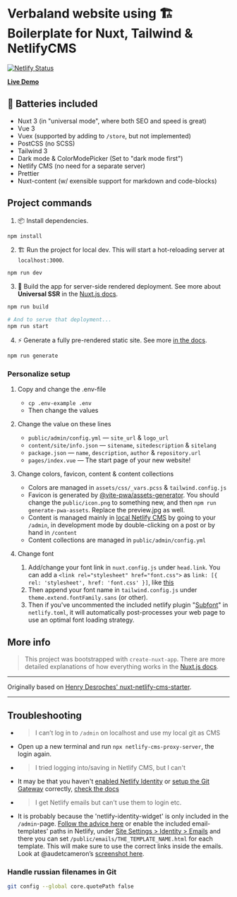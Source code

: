 # Verbaland website using 🏗️ Boilerplate for Nuxt, Tailwind & NetlifyCMS

[![Netlify Status](https://api.netlify.com/api/v1/badges/2eba83e0-bb36-43bd-9bf5-1bb1695ec001/deploy-status)](https://dazzling-souffle-70a3d7.netlify.app/)

**[Live Demo](https://dazzling-souffle-70a3d7.netlify.app/)**

## 🔋 Batteries included

- Nuxt 3 (in "universal mode", where both SEO and speed is great)
- Vue 3
- Vuex (supported by adding to `/store`, but not implemented)
- PostCSS (no SCSS)
- Tailwind 3
- Dark mode & ColorModePicker (Set to "dark mode first")
- Netlify CMS (no need for a separate server)
- Prettier
- Nuxt-content (w/ exensible support for markdown and code-blocks)

## Project commands

1. 📦 Install dependencies.

```bash
npm install
```

2. 🏗 Run the project for local dev. This will start a hot-reloading server at `localhost:3000`.

```bash
npm run dev
```

3. 🌌 Build the app for server-side rendered deployment. See more about **Universal SSR** in the [Nuxt.js docs](https://nuxtjs.org/guide#server-rendered-universal-ssr-).

```bash
npm run build

# And to serve that deployment...
npm run start
```

4. ⚡️ Generate a fully pre-rendered static site. See more [in the docs](https://nuxtjs.org/guide#static-generated-pre-rendering-).

```bash
npm run generate
```

### Personalize setup

1. Copy and change the .env-file

   - `cp .env-example .env`
   - Then change the values

2. Change the value on these lines

   - `public/admin/config.yml` — `site_url` & `logo_url`
   - `content/site/info.json` — `sitename`, `sitedescription` & `sitelang`
   - `package.json` — `name`, `description`, `author` & `repository.url`
   - `pages/index.vue` — The start page of your new website!

3. Change colors, favicon, content & content collections

   - Colors are managed in `assets/css/_vars.pcss` & `tailwind.config.js`
   - Favicon is generated by [@vite-pwa/assets-generator](https://vite-pwa-org.netlify.app/assets-generator/). You should change the `public/icon.png` to something new, and then `npm run generate-pwa-assets`. Replace the preview.jpg as well.
   - Content is managed mainly in [local Netlify CMS](http://localhost:3000/admin) by going to your `/admin`, in development mode by double-clicking on a post or by hand in `/content`
   - Content collections are managed in `public/admin/config.yml`

4. Change font

   1. Add/change your font link in `nuxt.config.js` under `head.link`. You can add a `<link rel="stylesheet" href="font.css">` as `link: [{ rel: 'stylesheet', href: 'font.css' }]`, like [this](https://vue-meta.nuxtjs.org/api/#link)
   2. Then append your font name in `tailwind.config.js` under `theme.extend.fontFamily.sans` (or other).
   3. Then if you've uncommented the included netlify plugin "[Subfont](https://github.com/Munter/netlify-plugin-subfont#readme)" in `netlify.toml`, it will automatically post-processes your web page to use an optimal font loading strategy.

## More info

> This project was bootstrapped with `create-nuxt-app`. There are more detailed explanations of how everything works in the [Nuxt.js docs](https://nuxtjs.org).

---

Originally based on [Henry Desroches' nuxt-netlify-cms-starter](https://github.com/xdesro/nuxt-netlify-cms-starter).

---

## Troubleshooting

- > I can’t log in to `/admin` on localhost and use my local git as CMS
- Open up a new terminal and run `npx netlify-cms-proxy-server`, the login again.

- > I tried logging into/saving in Netlify CMS, but I can't
- It may be that you haven't [enabled Netlify Identity](https://app.netlify.com/sites/YOUR_NETLIFY_SITE_SLUG/settings/identity) or [setup the Git Gateway](https://app.netlify.com/sites/YOUR_NETLIFY_SITE_SLUG/settings/identity#services) correctly, [check the docs](https://www.netlifycms.org/docs/git-gateway-backend/)

- > I get Netlify emails but can't use them to login etc.
- It is probably because the 'netlify-identity-widget' is only included in the `/admin`-page. [Follow the advice here](https://answers.netlify.com/t/common-issue-netlify-cms-git-gateway-email-not-confirmed/10690) or enable the included email-templates’ paths in Netlify, under [Site Settings > Identity > Emails](https://app.netlify.com/sites/YOUR_NETLIFY_SITE_SLUG/settings/identity) and there you can set `/public/emails/THE_TEMPLATE_NAME.html` for each template. This will make sure to use the correct links inside the emails. Look at @audetcameron’s [screenshot here](https://github.com/Knogobert/ntn-boilerplate/issues/8#issuecomment-841469850).

### Handle russian filenames in Git

```bash
git config --global core.quotePath false
```